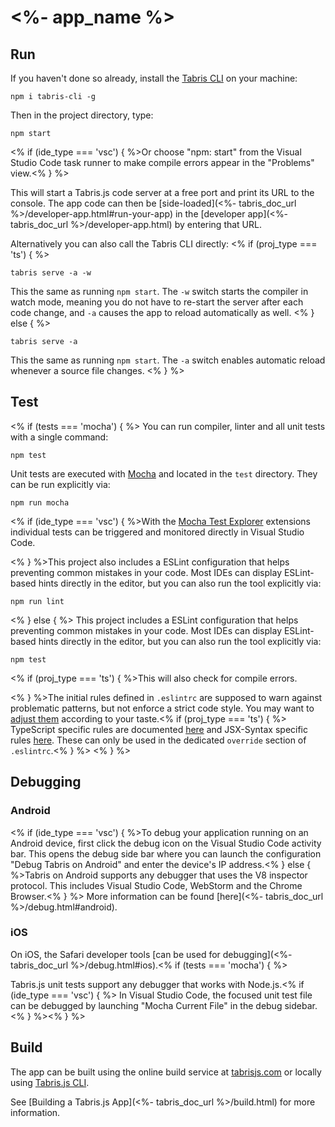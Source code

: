 # <%- app_name %>

## Run

If you haven't done so already, install the [Tabris CLI](https://www.npmjs.com/package/tabris-cli) on your machine:

```
npm i tabris-cli -g
```

Then in the project directory, type:

```
npm start
```
<% if (ide_type === 'vsc') { %>Or choose "npm: start" from the Visual Studio Code task runner to make compile errors appear in the "Problems" view.<% } %>

This will start a Tabris.js code server at a free port and print its URL to the console. The app code can then be [side-loaded](<%- tabris_doc_url %>/developer-app.html#run-your-app) in the [developer app](<%- tabris_doc_url %>/developer-app.html) by entering that URL.

Alternatively you can also call the Tabris CLI directly:
<% if (proj_type === 'ts') { %>
```
tabris serve -a -w
```

This the same as running `npm start`. The `-w` switch starts the compiler in watch mode, meaning you do not have to re-start the server after each code change, and `-a` causes the app to reload automatically as well.
<% } else { %>
```
tabris serve -a
```

This the same as running `npm start`. The `-a` switch enables automatic reload whenever a source file changes.
<% } %>
## Test
<% if (tests === 'mocha') { %>
You can run compiler, linter and all unit tests with a single command:
```
npm test
```

Unit tests are executed with [Mocha](https://mochajs.org/) and located in the `test` directory. They can be run explicitly via:

```
npm run mocha
```

<% if (ide_type === 'vsc') { %>With the [Mocha Test Explorer](https://marketplace.visualstudio.com/items?itemName=hbenl.vscode-mocha-test-adapter) extensions individual tests can be triggered and monitored directly in Visual Studio Code.

<% } %>This project also includes a ESLint configuration that helps preventing common mistakes in your code. Most IDEs can display ESLint-based hints directly in the editor, but you can also run the tool explicitly via:

```
npm run lint
```
<% } else { %>
This project includes a ESLint configuration that helps preventing common mistakes in your code. Most IDEs can display ESLint-based hints directly in the editor, but you can also run the tool explicitly via:

```
npm test
```

<% if (proj_type === 'ts') { %>This will also check for compile errors.

<% } %>The initial rules defined in `.eslintrc` are supposed to warn against problematic patterns, but not enforce a strict code style. You may want to [adjust them](https://eslint.org/docs/rules/) according to your taste.<% if (proj_type === 'ts') { %> TypeScript specific rules are documented [here](https://github.com/typescript-eslint/typescript-eslint/tree/master/packages/eslint-plugin) and JSX-Syntax specific rules [here](https://github.com/yannickcr/eslint-plugin-react). These can only be used in the dedicated `override` section of `.eslintrc`.<% } %>
<% } %>
## Debugging


### Android

<% if (ide_type === 'vsc') { %>To debug your application running on an Android device, first click the debug icon on the Visual Studio Code activity bar. This opens the debug side bar where you can launch the configuration "Debug Tabris on Android" and enter the device's IP address.<% } else { %>Tabris on Android supports any debugger that uses the V8 inspector protocol. This includes Visual Studio Code, WebStorm and the Chrome Browser.<% } %> More information can be found [here](<%- tabris_doc_url %>/debug.html#android).

### iOS

On iOS, the Safari developer tools [can be used for debugging](<%- tabris_doc_url %>/debug.html#ios).<% if (tests === 'mocha') { %>

Tabris.js unit tests support any debugger that works with Node.js.<% if (ide_type === 'vsc') { %> In Visual Studio Code, the focused unit test file can be debugged by launching "Mocha Current File" in the debug sidebar.
<% } %><% } %>
## Build

The app can be built using the online build service at [tabrisjs.com](https://tabrisjs.com) or locally using [Tabris.js CLI](https://www.npmjs.com/package/tabris-cli).

See [Building a Tabris.js App](<%- tabris_doc_url %>/build.html) for more information.
